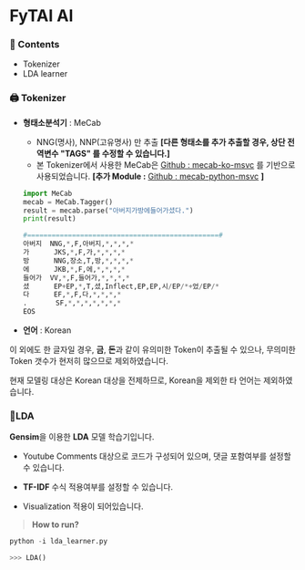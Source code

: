 # FyTAI AI



### 🚧 Contents

- Tokenizer
- LDA learner



### 🖨 Tokenizer

- **형태소분석기** : MeCab
  - NNG(명사), NNP(고유명사) 만 추출
    **[다른 형태소를 추가 추출할 경우, 상단 전역변수 "TAGS" 를 수정할 수 있습니다.]**
  - 본 Tokenizer에서 사용한 MeCab은 [Github : mecab-ko-msvc](https://github.com/Pusnow/mecab-ko-msvc) 를 기반으로  사용되었습니다.
    **[추가 Module :** [Github : mecab-python-msvc](https://github.com/Pusnow/mecab-python-msvc) **]**
  
  ```python
  import MeCab
  mecab = MeCab.Tagger()
  result = mecab.parse("아버지가방에들어가셨다.")
  print(result)
  
  #===============================================#
  아버지  NNG,*,F,아버지,*,*,*,*
  가      JKS,*,F,가,*,*,*,*
  방      NNG,장소,T,방,*,*,*,*
  에      JKB,*,F,에,*,*,*,*
  들어가  VV,*,F,들어가,*,*,*,*
  셨      EP+EP,*,T,셨,Inflect,EP,EP,시/EP/*+었/EP/*
  다      EF,*,F,다,*,*,*,*
  .       SF,*,*,*,*,*,*,*
  EOS
  ```
  
- **언어** : Korean

이 외에도 한 글자일 경우, **금**, **돈**과 같이 유의미한 Token이 추출될 수 있으나, 무의미한 Token 갯수가 현저히 많으므로 제외하였습니다.

현재 모델링 대상은 Korean 대상을 전제하므로, Korean을 제외한 타 언어는 제외하였습니다. 



### 🧬LDA

**Gensim**을 이용한 **LDA** 모델 학습기입니다. 

- Youtube Comments 대상으로 코드가 구성되어 있으며, 댓글 포함여부를 설정할 수 있습니다.

- **TF-IDF** 수식 적용여부를 설정할 수 있습니다.
- Visualization 적용이 되어있습니다.



> **How to run?**

```python
python -i lda_learner.py

>>> LDA()
```
